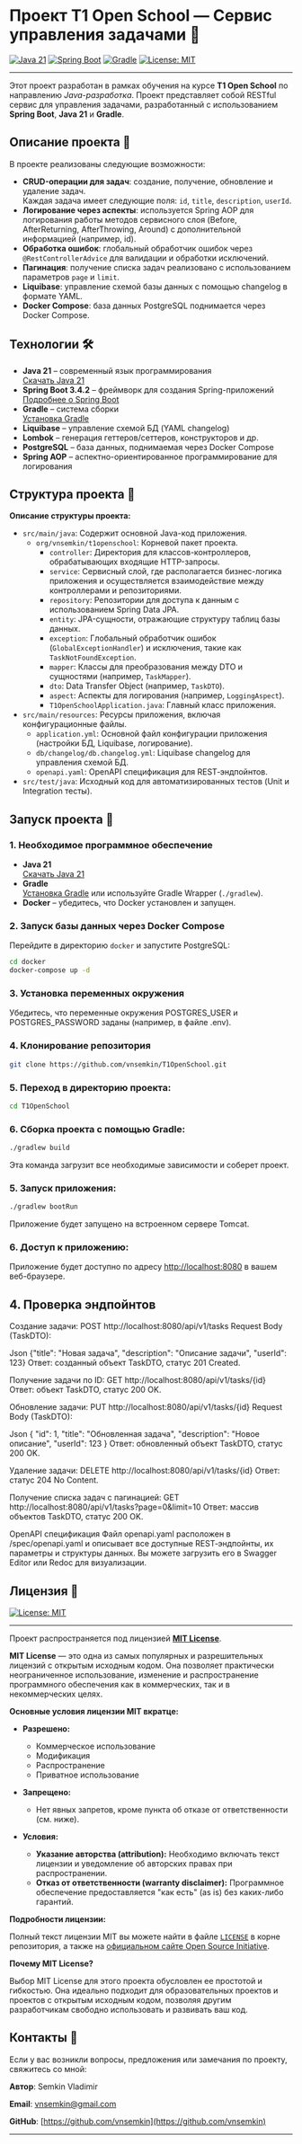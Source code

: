 # Проект T1 Open School — Сервис управления задачами 🚀

[![Java 21][Java-badge]][Java-url] [![Spring Boot][Spring-badge]][Spring-url] [![Gradle][Gradle-badge]][Gradle-url] [![License: MIT][License-badge]][License-url]

[Java-badge]: https://img.shields.io/badge/Java-21-orange.svg

[Java-url]: https://www.oracle.com/java/technologies/javase-jdk21-archive-downloads.html

[Spring-badge]: https://img.shields.io/badge/Spring%20Boot-3.4.2-brightgreen.svg

[Spring-url]: https://spring.io/projects/spring-boot

[Gradle-badge]: https://img.shields.io/badge/Gradle-8.12.1-blue.svg

[Gradle-url]: https://gradle.org/install/

[License-badge]: https://img.shields.io/badge/License-MIT-yellow.svg

[License-url]: https://opensource.org/licenses/MIT

***

Этот проект разработан в рамках обучения на курсе **T1 Open School** по направлению *Java-разработка*. Проект
представляет собой RESTful сервис для управления задачами, разработанный с использованием **Spring Boot**, **Java 21** и
**Gradle**.

## Описание проекта 📖

В проекте реализованы следующие возможности:

- **CRUD-операции для задач**: создание, получение, обновление и удаление задач.  
  Каждая задача имеет следующие поля: `id`, `title`, `description`, `userId`.
- **Логирование через аспекты**: используется Spring AOP для логирования работы методов сервисного слоя (Before,
  AfterReturning, AfterThrowing, Around) с дополнительной информацией (например, id).
- **Обработка ошибок**: глобальный обработчик ошибок через `@RestControllerAdvice` для валидации и обработки исключений.
- **Пагинация**: получение списка задач реализовано с использованием параметров `page` и `limit`.
- **Liquibase**: управление схемой базы данных с помощью changelog в формате YAML.
- **Docker Compose**: база данных PostgreSQL поднимается через Docker Compose.

## Технологии 🛠️

- **Java 21** – современный язык программирования  
  [Скачать Java 21](https://www.oracle.com/java/technologies/javase-jdk21-archive-downloads.html)
- **Spring Boot 3.4.2** – фреймворк для создания Spring-приложений  
  [Подробнее о Spring Boot](https://spring.io/projects/spring-boot)
- **Gradle** – система сборки  
  [Установка Gradle](https://gradle.org/install/)
- **Liquibase** – управление схемой БД (YAML changelog)
- **Lombok** – генерация геттеров/сеттеров, конструкторов и др.
- **PostgreSQL** – база данных, поднимаемая через Docker Compose
- **Spring AOP** – аспектно-ориентированное программирование для логирования

## Структура проекта 📂

**Описание структуры проекта:**

- `src/main/java`: Содержит основной Java-код приложения.
    - `org/vnsemkin/t1openschool`: Корневой пакет проекта.
        - `controller`: Директория для классов-контроллеров, обрабатывающих входящие HTTP-запросы.
        - `service`: Сервисный слой, где располагается бизнес-логика приложения и осуществляется взаимодействие между
          контроллерами и репозиториями.
        - `repository`: Репозитории для доступа к данным с использованием Spring Data JPA.
        - `entity`: JPA-сущности, отражающие структуру таблиц базы данных.
        - `exception`: Глобальный обработчик ошибок (`GlobalExceptionHandler`) и исключения, такие как
          `TaskNotFoundException`.
        - `mapper`: Классы для преобразования между DTO и сущностями (например, `TaskMapper`).
        - `dto`: Data Transfer Object (например, `TaskDTO`).
        - `aspect`: Аспекты для логирования (например, `LoggingAspect`).
        - `T1OpenSchoolApplication.java`: Главный класс приложения.
- `src/main/resources`: Ресурсы приложения, включая конфигурационные файлы.
    - `application.yml`: Основной файл конфигурации приложения (настройки БД, Liquibase, логирование).
    - `db/changelog/db.changelog.yml`: Liquibase changelog для управления схемой БД.
    - `openapi.yaml`: OpenAPI спецификация для REST‑эндпойнтов.
- `src/test/java`: Исходный код для автоматизированных тестов (Unit и Integration тесты).

## Запуск проекта 🚀

### 1. Необходимое программное обеспечение

- **Java 21**  
  [Скачать Java 21](https://www.oracle.com/java/technologies/javase-jdk21-archive-downloads.html)
- **Gradle**  
  [Установка Gradle](https://gradle.org/install/) или используйте Gradle Wrapper (`./gradlew`).
- **Docker** – убедитесь, что Docker установлен и запущен.

### 2. Запуск базы данных через Docker Compose

Перейдите в директорию `docker` и запустите PostgreSQL:

```bash
cd docker
docker-compose up -d
```

### 3. Установка переменных окружения

Убедитесь, что переменные окружения POSTGRES_USER и POSTGRES_PASSWORD заданы (например, в файле .env).

### 4. Клонирование репозитория

   ```bash
   git clone https://github.com/vnsemkin/T1OpenSchool.git
   ```

### 5. Переход в директорию проекта:

   ```bash
   cd T1OpenSchool
   ```

### 6. Сборка проекта с помощью Gradle:

   ```bash
   ./gradlew build
   ```

Эта команда загрузит все необходимые зависимости и соберет проект.

### 5. Запуск приложения:

   ```bash
   ./gradlew bootRun
   ```

Приложение будет запущено на встроенном сервере Tomcat.

### 6. Доступ к приложению:

Приложение будет доступно по адресу [http://localhost:8080](http://localhost:8080) в вашем веб-браузере.

## 4. Проверка эндпойнтов

Создание задачи:
POST http://localhost:8080/api/v1/tasks
Request Body (TaskDTO):

Json
{"title": "Новая задача",
"description": "Описание задачи",
"userId": 123}
Ответ: созданный объект TaskDTO, статус 201 Created.

Получение задачи по ID:
GET http://localhost:8080/api/v1/tasks/{id}
Ответ: объект TaskDTO, статус 200 OK.

Обновление задачи:
PUT http://localhost:8080/api/v1/tasks/{id}
Request Body (TaskDTO):

Json
{
"id": 1,
"title": "Обновленная задача",
"description": "Новое описание",
"userId": 123
}
Ответ: обновленный объект TaskDTO, статус 200 OK.

Удаление задачи:
DELETE http://localhost:8080/api/v1/tasks/{id}
Ответ: статус 204 No Content.

Получение списка задач с пагинацией:
GET http://localhost:8080/api/v1/tasks?page=0&limit=10
Ответ: массив объектов TaskDTO, статус 200 OK.

OpenAPI спецификация
Файл openapi.yaml расположен в /spec/openapi.yaml и описывает все доступные REST‑эндпойнты, их параметры и
структуры данных. Вы можете загрузить его в Swagger Editor или Redoc для визуализации.

## Лицензия 📜

[![License: MIT][License-badge]][License-url]

[License-badge]: https://img.shields.io/badge/License-MIT-yellow.svg

[License-url]: https://opensource.org/licenses/MIT

***

Проект распространяется под лицензией **[MIT License](https://opensource.org/licenses/MIT)**.

**MIT License** — это одна из самых популярных и разрешительных лицензий с открытым исходным кодом. Она позволяет
практически неограниченное использование, изменение и распространение программного обеспечения как в коммерческих, так и
в некоммерческих целях.

**Основные условия лицензии MIT вкратце:**

* **Разрешено:**
    * Коммерческое использование
    * Модификация
    * Распространение
    * Приватное использование

* **Запрещено:**
    * Нет явных запретов, кроме пункта об отказе от ответственности (см. ниже).

* **Условия:**
    * **Указание авторства (attribution):** Необходимо включать текст лицензии и уведомление об авторских правах при
      распространении.
    * **Отказ от ответственности (warranty disclaimer):**  Программное обеспечение предоставляется "как есть" (as is)
      без каких-либо гарантий.

**Подробности лицензии:**

Полный текст лицензии MIT вы можете найти в файле  [`LICENSE`](https://opensource.org/licenses/MIT) в корне репозитория,
а также на [официальном сайте Open Source Initiative](https://opensource.org/licenses/MIT).

**Почему MIT License?**

Выбор MIT License для этого проекта обусловлен ее простотой и гибкостью. Она идеально подходит для образовательных
проектов и проектов с открытым исходным кодом, позволяя другим разработчикам свободно использовать и развивать ваш код.

## Контакты 📧

Если у вас возникли вопросы, предложения или замечания по проекту, свяжитесь со мной:

**Автор**: Semkin Vladimir

**Email**: [vnsemkin@gmail.com](mailto:vnsemkin@gmail.com)

**GitHub**: [https://github.com/vnsemkin](https://github.com/vnsemkin)

---